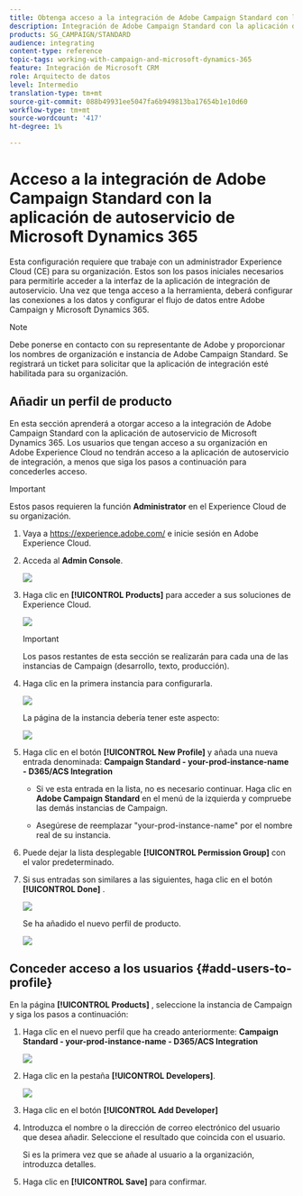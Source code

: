 ```yaml
---
title: Obtenga acceso a la integración de Adobe Campaign Standard con la aplicación de autoservicio de Dynamics 365
description: Integración de Adobe Campaign Standard con la aplicación de autoservicio de Dynamics 365
products: SG_CAMPAIGN/STANDARD
audience: integrating
content-type: reference
topic-tags: working-with-campaign-and-microsoft-dynamics-365
feature: Integración de Microsoft CRM
role: Arquitecto de datos
level: Intermedio
translation-type: tm+mt
source-git-commit: 088b49931ee5047fa6b949813ba17654b1e10d60
workflow-type: tm+mt
source-wordcount: '417'
ht-degree: 1%

---
```



# Acceso a la integración de Adobe Campaign Standard con la aplicación de autoservicio de Microsoft Dynamics 365

Esta configuración requiere que trabaje con un administrador Experience Cloud (CE) para su organización. Estos son los pasos iniciales necesarios para permitirle acceder a la interfaz de la aplicación de integración de autoservicio. Una vez que tenga acceso a la herramienta, deberá configurar las conexiones a los datos y configurar el flujo de datos entre Adobe Campaign y Microsoft Dynamics 365.

>[!NOTE]
>
>Debe ponerse en contacto con su representante de Adobe y proporcionar los nombres de organización e instancia de Adobe Campaign Standard. Se registrará un ticket para solicitar que la aplicación de integración esté habilitada para su organización.

## Añadir un perfil de producto

En esta sección aprenderá a otorgar acceso a la integración de Adobe Campaign Standard con la aplicación de autoservicio de Microsoft Dynamics 365. Los usuarios que tengan acceso a su organización en Adobe Experience Cloud no tendrán acceso a la aplicación de autoservicio de integración, a menos que siga los pasos a continuación para concederles acceso.

>[!IMPORTANT]
>
> Estos pasos requieren la función **Administrator** en el Experience Cloud de su organización.


1. Vaya a https://experience.adobe.com/ e inicie sesión en Adobe Experience Cloud.
1. Acceda al **Admin Console**.

   ![](assets/do-not-localize/d365-to-acs-access-3.png)

1. Haga clic en **[!UICONTROL Products]** para acceder a sus soluciones de Experience Cloud.

   ![](assets/do-not-localize/d365-to-acs-access-6.png)


   >[!IMPORTANT]
   >
   >Los pasos restantes de esta sección se realizarán para cada una de las instancias de Campaign (desarrollo, texto, producción).

1. Haga clic en la primera instancia para configurarla.

   ![](assets/do-not-localize/d365-to-acs-access-6.png)

   La página de la instancia debería tener este aspecto:

   ![](assets/do-not-localize/d365-to-acs-access-8.png)

1. Haga clic en el botón **[!UICONTROL New Profile]** y añada una nueva entrada denominada: **Campaign Standard - your-prod-instance-name - D365/ACS Integration**

   * Si ve esta entrada en la lista, no es necesario continuar. Haga clic en **Adobe Campaign Standard** en el menú de la izquierda y compruebe las demás instancias de Campaign.

   * Asegúrese de reemplazar &quot;your-prod-instance-name&quot; por el nombre real de su instancia.

1. Puede dejar la lista desplegable **[!UICONTROL Permission Group]** con el valor predeterminado.

1. Si sus entradas son similares a las siguientes, haga clic en el botón **[!UICONTROL Done]** .

   ![](assets/do-not-localize/d365-to-acs-access-14.png)

   Se ha añadido el nuevo perfil de producto.

   ![](assets/do-not-localize/d365-to-acs-access-15.png)

## Conceder acceso a los usuarios {#add-users-to-profile}

En la página **[!UICONTROL Products]** , seleccione la instancia de Campaign y siga los pasos a continuación:

1. Haga clic en el nuevo perfil que ha creado anteriormente:  **Campaign Standard - your-prod-instance-name - D365/ACS Integration**

   ![](assets/do-not-localize/d365-to-acs-access-15.png)

1. Haga clic en la pestaña **[!UICONTROL Developers]**. 

   ![](assets/do-not-localize/d365-to-acs-access-18.png)

1. Haga clic en el botón **[!UICONTROL Add Developer]**

1. Introduzca el nombre o la dirección de correo electrónico del usuario que desea añadir.  Seleccione el resultado que coincida con el usuario.

   Si es la primera vez que se añade al usuario a la organización, introduzca detalles.

1. Haga clic en **[!UICONTROL Save]** para confirmar.
